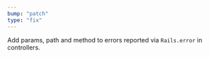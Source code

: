 ```yaml
---
bump: "patch"
type: "fix"
---
```


Add params, path and method to errors reported via `Rails.error` in controllers.
